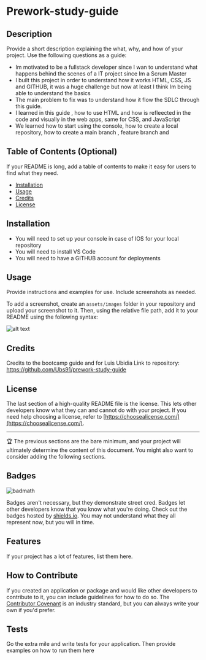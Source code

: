 # Prework-study-guide

## Description

Provide a short description explaining the what, why, and how of your project. Use the following questions as a guide:

- Im motivated to be a fullstack developer since I wan to understand what happens behind the scenes of a IT project since Im a Scrum Master
- I built this project in order to understand how it works HTML, CSS, JS and GITHUB, it was a huge challenge but now at least I think Im being able to understand the basics
- The main problem to fix was to understand how it flow the SDLC through this guide.
- I learned in this guide , how to use HTML and how is refleected in the code and visually in the web apps, same for CSS, and JavaScript
- We learned how to start using the console, how to create a local repository, how to create a main branch , feature branch and 

## Table of Contents (Optional)

If your README is long, add a table of contents to make it easy for users to find what they need.

- [Installation](#installation)
- [Usage](#usage)
- [Credits](#credits)
- [License](#license)

## Installation

- You will need to set up your console in case of IOS for your local repository
- You will need to install VS Code
- You will need to have a GITHUB account for deployments

## Usage

Provide instructions and examples for use. Include screenshots as needed.

To add a screenshot, create an `assets/images` folder in your repository and upload your screenshot to it. Then, using the relative file path, add it to your README using the following syntax:

![alt text](assets/images/screenshot.png)

## Credits

Credits to the bootcamp guide and for Luis Ubidia
Link to repository: https://github.com/Ubs91/prework-study-guide

## License

The last section of a high-quality README file is the license. This lets other developers know what they can and cannot do with your project. If you need help choosing a license, refer to [https://choosealicense.com/](https://choosealicense.com/).

---

🏆 The previous sections are the bare minimum, and your project will ultimately determine the content of this document. You might also want to consider adding the following sections.

## Badges

![badmath](https://img.shields.io/github/languages/top/nielsenjared/badmath)

Badges aren't necessary, but they demonstrate street cred. Badges let other developers know that you know what you're doing. Check out the badges hosted by [shields.io](https://shields.io/). You may not understand what they all represent now, but you will in time.

## Features

If your project has a lot of features, list them here.

## How to Contribute

If you created an application or package and would like other developers to contribute to it, you can include guidelines for how to do so. The [Contributor Covenant](https://www.contributor-covenant.org/) is an industry standard, but you can always write your own if you'd prefer.

## Tests

Go the extra mile and write tests for your application. Then provide examples on how to run them here